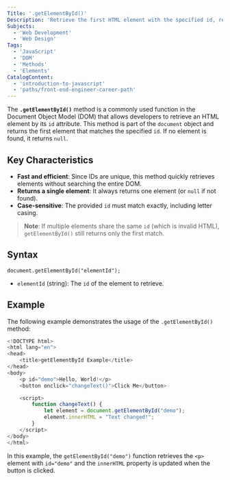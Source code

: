 ```yaml
---
Title: '.getElementById()'
Description: 'Retrieve the first HTML element with the specified id, returning null if no match is found.'
Subjects:
  - 'Web Development'
  - 'Web Design'
Tags:
  - 'JavaScript'
  - 'DOM'
  - 'Methods'
  - 'Elements'
CatalogContent:
  - 'introduction-to-javascript'
  - 'paths/front-end-engineer-career-path'
---
```


The **`.getElementById()`** method is a commonly used function in the Document Object Model (DOM) that allows developers to retrieve an HTML element by its `id` attribute. This method is part of the `document` object and returns the first element that matches the specified `id`. If no element is found, it returns `null`.

## Key Characteristics

- **Fast and efficient**: Since IDs are unique, this method quickly retrieves elements without searching the entire DOM.
- **Returns a single element**: It always returns one element (or `null` if not found).
- **Case-sensitive**: The provided `id` must match exactly, including letter casing.

> **Note**: If multiple elements share the same `id` (which is invalid HTML), `getElementById()` still returns only the first match.

## Syntax

```pseudo
document.getElementById("elementId");
```

- `elementId` (string): The `id` of the element to retrieve.

## Example

The following example demonstrates the usage of the `.getElementById()` method:

```js
<!DOCTYPE html>
<html lang="en">
<head>
    <title>getElementById Example</title>
</head>
<body>
    <p id="demo">Hello, World!</p>
    <button onclick="changeText()">Click Me</button>

    <script>
        function changeText() {
            let element = document.getElementById("demo");
            element.innerHTML = "Text changed!";
        }
    </script>
</body>
</html>
```

In this example, the `getElementById("demo")` function retrieves the `<p>` element with `id="demo"` and the `innerHTML` property is updated when the button is clicked.
